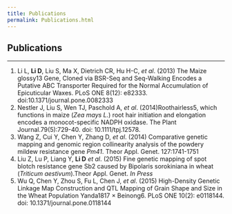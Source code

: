```yaml
---
title: Publications
permalink: Publications.html
---
```



## Publications
----------

1. Li L, **Li D**, Liu S, Ma X, Dietrich CR, Hu H-C, *et al*. (2013) The Maize glossy13 Gene, Cloned via BSR-Seq and Seq-Walking Encodes a Putative ABC Transporter Required for the Normal Accumulation of Epicuticular Waxes. PLoS ONE 8(12): e82333. doi:10.1371/journal.pone.0082333
2. Nestler J, Liu S, Wen TJ, Paschold A, *et al*. (2014)Roothairless5, which functions in maize (*Zea mays L.*) root hair initiation and elongation encodes a monocot-specific NADPH oxidase. The Plant Journal.79(5):729-40. doi: 10.1111/tpj.12578. 
3. Wang Z, Cui Y, Chen Y, Zhang D, *et al*. (2014) Comparative genetic mapping and genomic region collinearity analysis of the powdery mildew resistance gene *Pm41*. Theor Appl. Genet. 127:1741-1751
4. Liu Z, Lu P, Liang Y, **Li D** *et al*. (2015) Fine genetic mapping of spot blotch resistance gene Sb2 caused by Bipolaris sorokiniana in wheat (*Triticum aestivum*).Theor Appl. Genet. *In Press*
5.  Wu Q, Chen Y, Zhou S, Fu L, Chen J, *et al*. (2015) High-Density Genetic Linkage Map Construction and QTL Mapping of Grain Shape and Size in the Wheat Population Yanda1817 × Beinong6. PLoS ONE 10(2): e0118144. doi: 10.1371/journal.pone.0118144 

